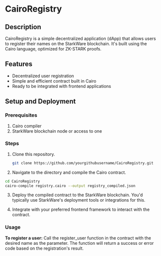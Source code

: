 # CairoRegistry

## Description
CairoRegistry is a simple decentralized application (dApp) that allows users to register their names on the StarkWare blockchain. It's built using the Cairo language, optimized for ZK-STARK proofs.

## Features
- Decentralized user registration
- Simple and efficient contract built in Cairo
- Ready to be integrated with frontend applications

## Setup and Deployment

### Prerequisites
1. Cairo compiler
2. StarkWare blockchain node or access to one

### Steps
1. Clone this repository.
   ```bash
   git clone https://github.com/yourgithubusername/CairoRegistry.git
   ```

2. Navigate to the directory and compile the Cairo contract.
  ```bash
  cd CairoRegistry
  cairo-compile registry.cairo --output registry_compiled.json
  ```

3. Deploy the compiled contract to the StarkWare blockchain. You'd typically use StarkWare's deployment tools or integrations for this.

4. Integrate with your preferred frontend framework to interact with the contract.

### Usage
**To register a user:**
Call the register_user function in the contract with the desired name as the parameter. The function will return a success or error code based on the registration's result.
